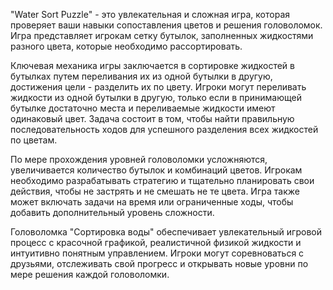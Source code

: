 "Water Sort Puzzle" - это увлекательная и сложная игра, которая проверяет ваши навыки сопоставления цветов и решения головоломок. Игра представляет игрокам сетку бутылок, заполненных жидкостями разного цвета, которые необходимо рассортировать.

Ключевая механика игры заключается в сортировке жидкостей в бутылках путем переливания их из одной бутылки в другую, достижения цели - разделить их по цвету. Игроки могут переливать жидкости из одной бутылки в другую, только если в принимающей бутылке достаточно места и переливаемые жидкости имеют одинаковый цвет. Задача состоит в том, чтобы найти правильную последовательность ходов для успешного разделения всех жидкостей по цветам.

По мере прохождения уровней головоломки усложняются, увеличивается количество бутылок и комбинаций цветов. Игрокам необходимо разрабатывать стратегию и тщательно планировать свои действия, чтобы не застрять и не смешать не те цвета. Игра также может включать задачи на время или ограниченные ходы, чтобы добавить дополнительный уровень сложности.

Головоломка "Сортировка воды" обеспечивает увлекательный игровой процесс с красочной графикой, реалистичной физикой жидкости и интуитивно понятным управлением. Игроки могут соревноваться с друзьями, отслеживать свой прогресс и открывать новые уровни по мере решения каждой головоломки.
